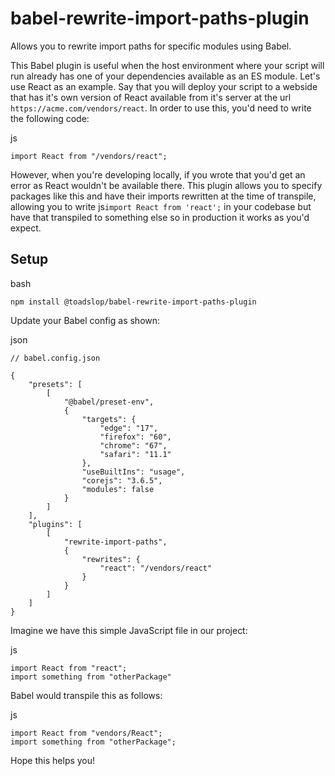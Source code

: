 # babel-rewrite-import-paths-plugin
Allows you to rewrite import paths for specific modules using Babel.

This Babel plugin is useful when the host environment where your script will run already has one of your dependencies available as an ES module. 
Let's use React as an example. Say that you will deploy your script to a webside that has it's own version of React available from it's server at the url
```https://acme.com/vendors/react```. In order to use this, you'd need to write the following code:

js
```
import React from "/vendors/react";
```

However, when you're developing locally, if you wrote that you'd get an error as React wouldn't be available there.
This plugin allows you to specify packages like this and have their imports rewritten at the time of transpile,
allowing you to write js`import React from 'react';` in your codebase but have that transpiled to something else so in production it works as you'd expect.

## Setup

bash
```
npm install @toadslop/babel-rewrite-import-paths-plugin
```

Update your Babel config as shown:

json
```
// babel.config.json

{
    "presets": [
        [
            "@babel/preset-env",
            {
                "targets": {
                    "edge": "17",
                    "firefox": "60",
                    "chrome": "67",
                    "safari": "11.1"
                },
                "useBuiltIns": "usage",
                "corejs": "3.6.5",
                "modules": false
            }
        ]
    ],
    "plugins": [
        [
            "rewrite-import-paths",
            {
                "rewrites": {
                    "react": "/vendors/react"
                }
            }
        ]
    ]
}

```

Imagine we have this simple JavaScript file in our project:

js
```
import React from "react";
import something from "otherPackage"
```

Babel would transpile this as follows:

js
```
import React from "vendors/React";
import something from "otherPackage";
```

Hope this helps you!
